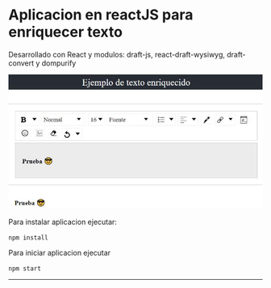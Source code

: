 # Aplicacion en reactJS para enriquecer texto

Desarrollado con React y modulos: draft-js, react-draft-wysiwyg, draft-convert y dompurify

![Demo aplicativo](./preview.JPG)

Para instalar aplicacion ejecutar:

```
npm install
```

Para iniciar aplicacion ejecutar

```
npm start
```

------